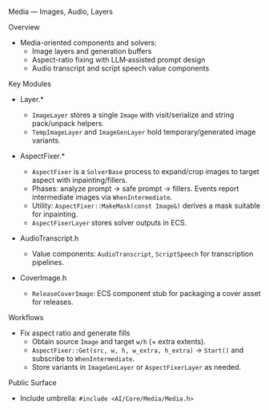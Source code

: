 Media — Images, Audio, Layers

Overview

- Media-oriented components and solvers:
  - Image layers and generation buffers
  - Aspect-ratio fixing with LLM‑assisted prompt design
  - Audio transcript and script speech value components

Key Modules

- Layer.*
  - `ImageLayer` stores a single `Image` with visit/serialize and string pack/unpack helpers.
  - `TempImageLayer` and `ImageGenLayer` hold temporary/generated image variants.

- AspectFixer.*
  - `AspectFixer` is a `SolverBase` process to expand/crop images to target aspect with inpainting/fillers.
  - Phases: analyze prompt → safe prompt → fillers. Events report intermediate images via `WhenIntermediate`.
  - Utility: `AspectFixer::MakeMask(const Image&)` derives a mask suitable for inpainting.
  - `AspectFixerLayer` stores solver outputs in ECS.

- AudioTranscript.h
  - Value components: `AudioTranscript`, `ScriptSpeech` for transcription pipelines.

- CoverImage.h
  - `ReleaseCoverImage`: ECS component stub for packaging a cover asset for releases.

Workflows

- Fix aspect ratio and generate fills
  - Obtain source `Image` and target `w/h` (+ extra extents).
  - `AspectFixer::Get(src, w, h, w_extra, h_extra)` → `Start()` and subscribe to `WhenIntermediate`.
  - Store variants in `ImageGenLayer` or `AspectFixerLayer` as needed.

Public Surface

- Include umbrella: `#include <AI/Core/Media/Media.h>`
